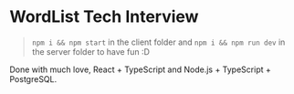 # WordList Tech Interview

> `npm i && npm start` in the client folder and `npm i && npm run dev` in the server folder to have fun :D

Done with much love, React + TypeScript and Node.js + TypeScript + PostgreSQL.
